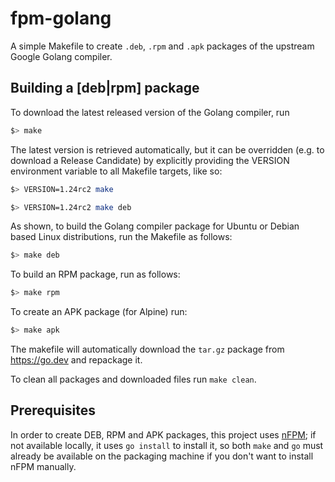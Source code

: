 # fpm-golang

A simple Makefile to create `.deb`, `.rpm` and `.apk` packages of the upstream Google Golang compiler.

## Building a [deb|rpm] package

To download the latest released version of the Golang compiler, run 

```bash
$> make
```

The latest version is retrieved automatically, but it can be overridden (e.g. to download a Release Candidate) by explicitly providing the VERSION environment variable to all Makefile targets, like so:

```bash
$> VERSION=1.24rc2 make

$> VERSION=1.24rc2 make deb
```

As shown, to build the Golang compiler package for Ubuntu or Debian based Linux distributions, run the Makefile as follows:

```bash
$> make deb
```

To build an RPM package, run as follows:

```bash
$> make rpm
```

To create an APK package (for Alpine) run:

```bash
$> make apk
```

The makefile will automatically download the `tar.gz` package from https://go.dev and repackage it.

To clean all packages and downloaded files run `make clean`.

## Prerequisites

In order to create DEB, RPM and APK packages, this project uses [nFPM](https://nfpm.goreleaser.com/); if not available locally, it uses `go install` to install it, so both `make` and `go` must already be available on the packaging machine if you don't want to install nFPM manually.
